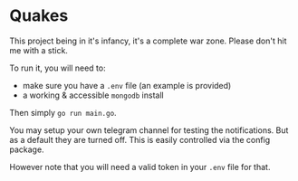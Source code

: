 # Quakes

This project being in it's infancy, it's a complete war zone.
Please don't hit me with a stick.

To run it, you will need to:

- make sure you have a `.env` file (an example is provided)
- a working & accessible `mongodb` install

Then simply `go run main.go`.

You may setup your own telegram channel for testing the notifications. But as a default they are turned off.
This is easily controlled via the config package.

However note that you will need a valid token in your `.env` file for that.
